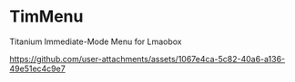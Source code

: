 # TimMenu

Titanium Immediate-Mode Menu for Lmaobox

https://github.com/user-attachments/assets/1067e4ca-5c82-40a6-a136-49e51ec4c9e7
